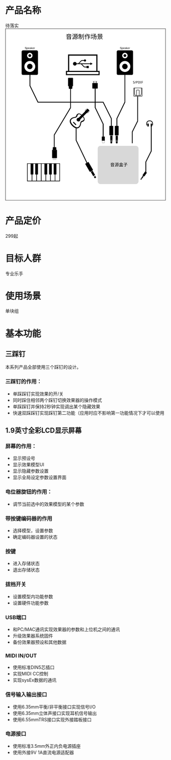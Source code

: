 # 产品名称
待落实
![Screenshot](../img/Artboard.svg)
# 产品定价
299起
# 目标人群
专业乐手
# 使用场景
单块组
# 基本功能
## 三踩钉
本系列产品全部使用三个踩钉的设计。
### 三踩钉的作用：
- 单踩踩钉实现效果的开/关
- 同时踩住相邻两个踩钉切换效果器的操作模式
- 单踩踩钉并保持2秒钟实现调出某个隐藏效果
- 快速双踩踩钉实现踩钉第二功能（应用时应不影响第一功能情况下才可以使用
## 1.9英寸全彩LCD显示屏幕
### 屏幕的作用：
- 显示预设号
- 显示效果模型UI
- 显示隐藏参数设置
- 显示全局设定参数设置界面
### 电位器旋钮的作用：
- 调节当前选中的效果模型的某个参数
### 带按键编码器的作用
- 选择模型，设置参数
- 确定编码器设置的状态

### 按键
- 进入存储状态
- 退出存储状态

### 拨档开关
- 设置模型内功能参数
- 设置硬件功能参数

### USB端口
- 和PC/MAC通讯实现效果器的参数和上位机之间的通讯
- 升级效果器系统固件
- 备份效果器预设和其他数据

### MIDI IN/OUT
- 使用标准DIN5芯插口
- 实现MIDI CC控制
- 实现sysEx数据的通讯

### 信号输入输出接口
- 使用6.35mm平衡/非平衡接口实现信号I/O
- 使用6.35mm立体声接口实现耳机信号输出
- 使用6.55mmTRS接口实现外接踏板接口

### 电源接口
- 使用标准3.5mm外正内负电源插座
- 使用外接9V 1A直流电源适配器
